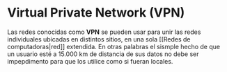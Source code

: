 # Virtual Private Network (VPN)
Las redes conocidas como **VPN** se pueden usar para unir las redes individuales ubicadas en distintos sitios, en una sola [[Redes de computadoras|red]] extendida. En otras palabras el sismple hecho de que un usuario esté a 15.000 km de distancia de sus datos no debe ser impepdimento para que los utilice como si fueran locales.